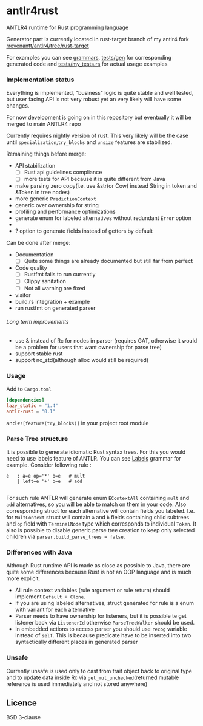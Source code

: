 # antlr4rust
ANTLR4 runtime for Rust programming language 

Generator part is currently located in rust-target branch of my antlr4 fork [rrevenantt/antlr4/tree/rust-target](https://github.com/rrevenantt/antlr4/tree/rust-target)

For examples you can see [grammars](grammars), [tests/gen](tests/gen) for corresponding generated code 
and [tests/my_tests.rs](tests/my_test.rs) for actual usage examples 

### Implementation status

Everything is implemented, "business" logic is quite stable and well tested, but user facing 
API is not very robust yet an very likely will have some changes.

For now development is going on in this repository 
but eventually it will be merged to main ANTLR4 repo

Currently requires nightly version of rust. 
This very likely will be the case until `specialization`,`try_blocks` and `unsize` features are stabilized. 

Remaining things before merge:
 - API stabilization
   - [ ] Rust api guidelines compliance  
   - [ ] more tests for API because it is quite different from Java
 - make parsing zero copy(i.e. use &str(or Cow) instead String in token and &Token in tree nodes)
 - more generic `PredictionContext`
 - generic over ownership for string
 - profiling and performance optimizations
 - generate enum for labeled alternatives without redundant `Error` option
 - 
 - ? option to generate fields instead of getters by default

Can be done after merge: 
 - Documentation
   - [ ] Quite some things are already documented but still far from perfect
 - Code quality
   - [ ] Rustfmt fails to run currently
   - [ ] Clippy sanitation 
   - [ ] Not all warning are fixed
 - visitor
 - build.rs integration + example
 - run rustfmt on generated parser
###### Long term improvements
 - use & instead of Rc for nodes in parser
 (requires GAT, otherwise it would be a problem for users that want ownership for parse tree)
 - support stable rust
 - support no_std(although alloc would still be required)  
  
### Usage

Add to `Cargo.toml`
```toml 
[dependencies]
lazy_static = "1.4"
antlr-rust = "0.1"
```
and `#![feature(try_blocks)]` in your project root module
 
### Parse Tree structure

It is possible to generate idiomatic Rust syntax trees. For this you would need to use labels feature of ANTLR.
You can see [Labels](grammars/Labels.g4) grammar for example.
Consider following rule :
```text
e   : a=e op='*' b=e   # mult
    | left=e '+' b=e   # add
		 
```
For such rule ANTLR will generate enum `EContextAll` containing `mult` and `add` alternatives, 
so you will be able to match on them in your code. 
Also corresponding struct for each alternative will contain fields you labeled. 
I.e. for `MultContext` struct will contain `a` and `b` fields containing child subtrees and 
`op` field with `TerminalNode` type which corresponds to individual `Token`.
It also is possible to disable generic parse tree creation to keep only selected children via
`parser.build_parse_trees = false`.
  
### Differences with Java
Although Rust runtime API is made as close as possible to Java, 
there are quite some differences because Rust is not an OOP language and is much more explicit. 

 - All rule context variables (rule argument or rule return) should implement `Default + Clone`.
 - If you are using labeled alternatives, 
 struct generated for rule is a enum with variant for each alternative
 - Parser needs to have ownership for listeners, but it is possible te get listener back via `ListenerId`
 otherwise `ParseTreeWalker` should be used.
 - In embedded actions to access parser you should use `recog` variable instead of `self`. 
 This is because predicate have to be inserted into two syntactically different places in generated parser 
 
 
### Unsafe
Currently unsafe is used only to cast from trait object back to original type 
and to update data inside Rc via `get_mut_unchecked`(returned mutable reference is used immediately and not stored anywhere)
  
## Licence

BSD 3-clause 
